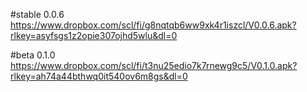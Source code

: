 #stable 0.0.6
https://www.dropbox.com/scl/fi/g8nqtqb6ww9xk4r1iszcl/V0.0.6.apk?rlkey=asyfsgs1z2opie307ojhd5wlu&dl=0

#beta 0.1.0
https://www.dropbox.com/scl/fi/t3nu25edio7k7rnewg9c5/V0.1.0.apk?rlkey=ah74a44bthwq0it540ov6m8gs&dl=0
